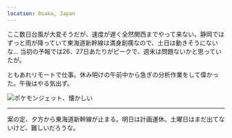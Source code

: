 ```yaml
---
location: Osaka, Japan
---
```


ここ数日台風が大変そうだが、速度が遅く全然関西までやって来ない。静岡ではずっと雨が降っていて東海道新幹線は満身創痍なので、土日は動きそうにないな... 当初の予報では26、27日あたりがピークで、週末は問題ないかと思っていたが。

ともあれリモートで仕事。休み明けの午前中から急ぎの分析作業をして偉かった。午後はやる気出ず。

![ポケモンジェット、懐かしい](https://photos.old.apkas.net/medium/202408/20240829-164603.webp)

---

案の定、夕方から東海道新幹線が止まる。明日は計画運休。土曜日はまだ出てないけど、難しいだろうな。